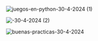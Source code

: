 ![juegos-en-python-30-4-2024 (1)](https://github.com/AndreaLlavel/juegos/assets/112596102/db41b08c-bb92-48a9-b148-1bdb5e246c92)


![-30-4-2024 (2)](https://github.com/AndreaLlavel/juegos/assets/112596102/f6a03818-5363-4d14-825a-6b8ed5999c63)




![buenas-practicas-30-4-2024](https://github.com/AndreaLlavel/juegos/assets/112596102/6de7889d-7bbb-407a-aaba-4826ba48a1d9)
